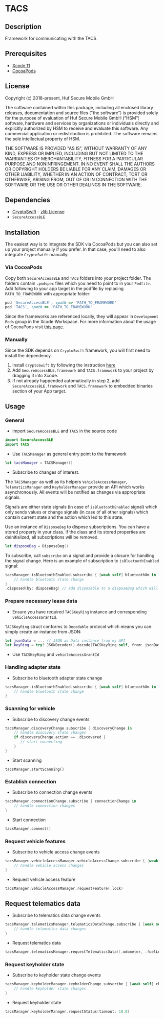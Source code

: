# TACS

## Description
Framework for communicating with the TACS.

## Prerequisites
* [Xcode 11](https://developer.apple.com/xcode/ide/)
* [CocoaPods](https://cocoapods.org)

## License
Copyright (c) 2018-present, Huf Secure Mobile GmbH

The software contained within this package, including all enclosed library releases, documentation and source files ("the software") is provided solely for the purpose of evaluation of Huf Secure Mobile GmbH ("HSM") software, hardware and services by organizations or individuals directly and explicitly authorized by HSM to receive and evaluate this software. Any commercial application or redistribution is prohibited. The software remains the sole intellectual property of HSM.


THE SOFTWARE IS PROVIDED "AS IS", WITHOUT WARRANTY OF ANY KIND, EXPRESS OR IMPLIED, INCLUDING BUT NOT LIMITED TO THE WARRANTIES OF MERCHANTABILITY, FITNESS FOR A PARTICULAR PURPOSE AND NONINFRINGEMENT. 
IN NO EVENT SHALL THE AUTHORS OR COPYRIGHT HOLDERS BE LIABLE FOR ANY CLAIM, DAMAGES OR OTHER LIABILITY, WHETHER IN AN ACTION OF CONTRACT, TORT OR OTHERWISE, ARISING FROM, OUT OF OR IN CONNECTION WITH THE SOFTWARE OR THE USE OR OTHER DEALINGS IN THE SOFTWARE.

## Dependencies
* [CryptoSwift](https://github.com/krzyzanowskim/CryptoSwift) - [zlib License](https://github.com/krzyzanowskim/CryptoSwift/blob/master/LICENSE)
* `SecureAccessBLE`

## Installation

The easiest way is to integrate the SDK via CocoaPods but you can also set up your project manually if you prefer. In that case, you'll need to also integrate `CryptoSwift` manually.

### Via CocoaPods
Copy both `SecureAccessBLE` and `TACS` folders into your project folder. The folders contain `.podspec` files which you need to point to in your `Podfile`.
Add following to your app target in the podfile by replacing `PATH_TO_FRAMEWORK` with appropriate folder:

```ruby
pod 'SecureAccessBLE', :path => 'PATH_TO_FRAMEWORK'
pod 'TACS', :path => 'PATH_TO_FRAMEWORK'
```

Since the frameworks are referenced locally, they will appear in `Development Pods` group in the Xcode Workspace. For more information about the usage of CocoaPods visit [this page](https://guides.cocoapods.org/using/using-cocoapods).

### Manually

Since the SDK depends on `CryptoSwift` framework, you will first need to install the dependency.

1. Install `CryptoSwift` by following the instruction [here](https://github.com/krzyzanowskim/CryptoSwift#installation)
2. Add `SecureAccessBLE.framework` and `TACS.framework` to your project by dragging it into Xcode.
3. If not already happended automatically in step 2, add `SecureAccessBLE.framework` and `TACS.framework` to embedded binaries section of your App target.

## Usage

### General

* Import `SecureAccessBLE` and `TACS` in the source code

```swift
import SecureAccessBLE
import TACS
```

* Use `TACSManager` as general entry point to the framework

```swift
let tacsManager = TACSManager()
```

* Subscribe to changes of interest. 

The `TACSManager` as well as its helpers `VehicleAccessManager`, `TelematicsManager` and `KeyholderManager` provide an API which works asynchronously. All events will be notified as changes via appropriate signals. 

Signals are either state signals (in case of `isBluetoothEnabled` signal) which only sends values or change signals (in case of all other signals) which contain current state and the action which led to this state.

Use an instance of `DisposeBag` to dispose subscriptions. 
You can have a stored property in your class. If the class and its stored properties are deinitialized, all subscriptions will be removed.

```swift
let disposeBag = DisposeBag()
```

To subscribe, call `subscribe` on a signal and provide a closure for handling the signal change.
Here is an example of subscription to `isBluetoothEnabled` signal:

```swift
tacsManager.isBluetoothEnabled.subscribe { [weak self] bluetoothOn in
    // handle bluetooth state change
}
.disposed(by: disposeBag) // add disposable to a disposeBag which will take care about removing subscriptions on deinit
```

### Prepare necessary lease data

* Ensure you have required `TACSKeyRing` instance and corresponding `vehicleAccessGrantId`.

`TACSKeyRing` struct conforms to `Decodable` protocol which means you can simply create an instance from JSON:

```swift
let jsonData = ... // JSON as Data instance from my API
let keyRing = try? JSONDecoder().decode(TACSKeyRing.self, from: jsonData)
```

* Use `TACSKeyRing` and `vehicleAccessGrantId`

### Handling adapter state

* Subscribe to bluetooth adapter state change

```swift
tacsManager.isBluetoothEnabled.subscribe { [weak self] bluetoothOn in
    // handle bluetooth state change
}
```

### Scanning for vehicle

* Subscribe to discovery change events

```swift
tacsManager.discoveryChange.subscribe { discoveryChange in
    // handle discovery state changes
    if discoveryChange.action == .discovered {
       // start connecting
    }
}
```
* Start scanning

```
tacsManager.startScanning()
```

### Establish connection

* Subscribe to connection change events

```swift
tacsManager.connectionChange.subscribe { connectionChange in
    // handle connection changes
}
```

* Start connection

```swift
tacsManager.connect()
```

### Request vehicle features

* Subscribe to vehicle access change events

```swift
tacsManager.vehicleAccessManager.vehicleAccessChange.subscribe { [weak self] vehicleAccessChange in
    // handle vehicle access changes
}
```

* Request vehicle access feature

```swift
tacsManager.vehicleAccessManager.requestFeature(.lock)
```

## Request telematics data

* Subscribe to telematics data change events

```swift
tacsManager.telematicsManager.telematicsDataChange.subscribe { [weak self] telematicsDataChange in
    // handle telematics data changes
}
```

* Request telematics data

```swift
tacsManager.telematicsManager.requestTelematicsData([.odometer, .fuelLevelAbsolute, .fuelLevelPercentage])
```

### Request keyholder state

* Subscribe to keyholder state change events

```swift
tacsManager.keyholderManager.keyholderChange.subscribe { [weak self] change  in
    // handle keyholder state changes
}
```

* Request keyholder state

```swift
tacsManager.keyholderManager.requestStatus(timeout: 10.0)
```